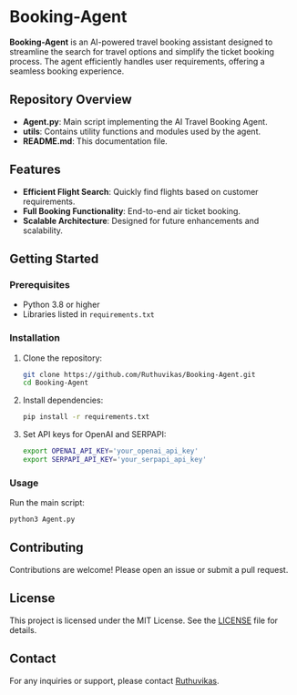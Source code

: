 # Booking-Agent

**Booking-Agent** is an AI-powered travel booking assistant designed to streamline the search for travel options and simplify the ticket booking process. The agent efficiently handles user requirements, offering a seamless booking experience.

## Repository Overview

- **Agent.py**: Main script implementing the AI Travel Booking Agent.
- **utils**: Contains utility functions and modules used by the agent.
- **README.md**: This documentation file.

## Features

- **Efficient Flight Search**: Quickly find flights based on customer requirements.
- **Full Booking Functionality**: End-to-end air ticket booking.
- **Scalable Architecture**: Designed for future enhancements and scalability.

## Getting Started

### Prerequisites

- Python 3.8 or higher
- Libraries listed in `requirements.txt`

### Installation

1. Clone the repository:
   ```bash
   git clone https://github.com/Ruthuvikas/Booking-Agent.git
   cd Booking-Agent
   ```

2. Install dependencies:
   ```bash
   pip install -r requirements.txt
   ```

3. Set API keys for OpenAI and SERPAPI:
   ```bash
   export OPENAI_API_KEY='your_openai_api_key'
   export SERPAPI_API_KEY='your_serpapi_api_key'
   ```

### Usage

Run the main script:
```bash
python3 Agent.py
```

## Contributing

Contributions are welcome! Please open an issue or submit a pull request.

## License

This project is licensed under the MIT License. See the [LICENSE](LICENSE) file for details.

## Contact

For any inquiries or support, please contact [Ruthuvikas](https://github.com/Ruthuvikas).
